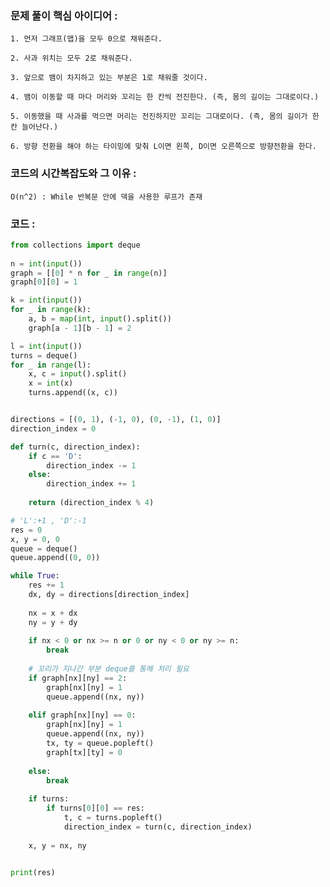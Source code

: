 ### 문제 풀이 핵심 아이디어 :
    1. 먼저 그래프(맵)을 모두 0으로 채워준다.

    2. 사과 위치는 모두 2로 채워준다.

    3. 앞으로 뱀이 차지하고 있는 부분은 1로 채워줄 것이다.

    4. 뱀이 이동할 때 마다 머리와 꼬리는 한 칸씩 전진한다. (즉, 몸의 길이는 그대로이다.)

    5. 이동했을 때 사과를 먹으면 머리는 전진하지만 꼬리는 그대로이다. (즉, 몸의 길이가 한 칸 늘어난다.)

    6. 방향 전환을 해야 하는 타이밍에 맞춰 L이면 왼쪽, D이면 오른쪽으로 방향전환을 한다.

    
### 코드의 시간복잡도와 그 이유 :
    O(n^2) : While 반복문 안에 덱을 사용한 루프가 존재


### 코드 :
```python
from collections import deque
 
n = int(input())
graph = [[0] * n for _ in range(n)]
graph[0][0] = 1

k = int(input())
for _ in range(k):
    a, b = map(int, input().split())
    graph[a - 1][b - 1] = 2

l = int(input())
turns = deque()
for _ in range(l):
    x, c = input().split()
    x = int(x)
    turns.append((x, c))


directions = [(0, 1), (-1, 0), (0, -1), (1, 0)]
direction_index = 0

def turn(c, direction_index):
    if c == 'D':
        direction_index -= 1
    else:
        direction_index += 1
    
    return (direction_index % 4)

# 'L':+1 , 'D':-1
res = 0
x, y = 0, 0
queue = deque()
queue.append((0, 0))

while True:
    res += 1
    dx, dy = directions[direction_index]
    
    nx = x + dx
    ny = y + dy
    
    if nx < 0 or nx >= n or 0 or ny < 0 or ny >= n:
        break
        
    # 꼬리가 지나간 부분 deque를 통해 처리 필요
    if graph[nx][ny] == 2:
        graph[nx][ny] = 1
        queue.append((nx, ny))
    
    elif graph[nx][ny] == 0:
        graph[nx][ny] = 1
        queue.append((nx, ny))
        tx, ty = queue.popleft()
        graph[tx][ty] = 0
        
    else:
        break
    
    if turns:
        if turns[0][0] == res:
            t, c = turns.popleft()
            direction_index = turn(c, direction_index)
    
    x, y = nx, ny
    

print(res)
```